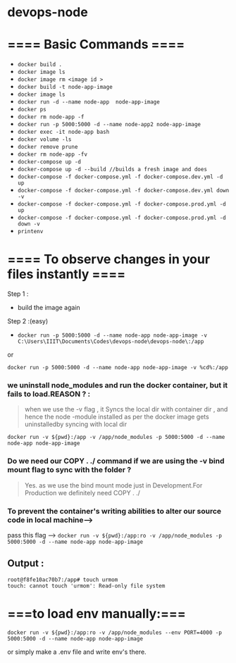 # devops-node

# ==== Basic Commands ====
- `docker build .`
- `docker image ls` 
- `docker image rm <image id >`
- `docker build -t node-app-image`
- `docker image ls `
- `docker run -d --name node-app  node-app-image`
- `docker ps`
- `docker rm node-app -f`
- `docker run -p 5000:5000 -d --name node-app2 node-app-image`
- `docker exec -it node-app bash`
- `docker volume -ls`
- `docker remove prune `
- `docker rm node-app -fv`
- `docker-compose up -d`
- `docker-compose up -d --build //builds a fresh image and does`
- `docker-compose -f docker-compose.yml -f docker-compose.dev.yml -d up`
- `docker-compose -f docker-compose.yml -f docker-compose.dev.yml down -v`
- `docker-compose -f docker-compose.yml -f docker-compose.prod.yml -d up`
- `docker-compose -f docker-compose.yml -f docker-compose.prod.yml -d down -v `
- `printenv`
# ==== To observe changes in your files instantly ====
Step 1 : 
- build the image again

Step 2 :(easy)

- `docker run -p 5000:5000 -d --name node-app node-app-image -v C:\Users\IIIT\Documents\Codes\devops-node\devops-node\:/app`

or 

`docker run -p 5000:5000 -d --name node-app node-app-image -v %cd%:/app`

### we uninstall node_modules and run the docker container, but it fails to load.REASON ? :
> when we use the -v flag , it Syncs the local dir with container dir , and hence the node -module installed as per the docker image gets uninstalledby syncing with local dir

`docker run -v ${pwd}:/app -v /app/node_modules -p 5000:5000 -d --name node-app node-app-image`

### Do we need our COPY . ./ command if we are using the -v bind mount flag to sync with the folder ?
> Yes. as we use the bind mount mode just in Development.For Production we definitely need COPY . ./

### To prevent the container's writing abilities to alter our source code in local machine-->
pass this flag -->
`docker run -v ${pwd}:/app:ro -v /app/node_modules -p 5000:5000 -d --name node-app node-app-image`

## Output : 

```
root@f8fe10ac70b7:/app# touch urmom
touch: cannot touch 'urmom': Read-only file system
```

# ===to load env manually:===
`docker run -v ${pwd}:/app:ro -v /app/node_modules --env PORT=4000 -p 5000:5000 -d --name node-app node-app-image`

or simply make a .env file and write env's there.


